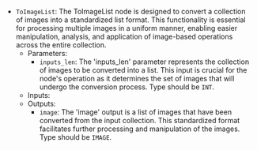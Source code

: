 - `ToImageList`: The ToImageList node is designed to convert a collection of images into a standardized list format. This functionality is essential for processing multiple images in a uniform manner, enabling easier manipulation, analysis, and application of image-based operations across the entire collection.
    - Parameters:
        - `inputs_len`: The 'inputs_len' parameter represents the collection of images to be converted into a list. This input is crucial for the node's operation as it determines the set of images that will undergo the conversion process. Type should be `INT`.
    - Inputs:
    - Outputs:
        - `image`: The 'image' output is a list of images that have been converted from the input collection. This standardized format facilitates further processing and manipulation of the images. Type should be `IMAGE`.
